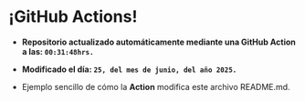 # ¡GitHub Actions!
* **Repositorio actualizado automáticamente mediante una GitHub Action a las: `00:31:48hrs.`**
* **Modificado el día: `25, del mes de junio, del año 2025.`**

* Ejemplo sencillo de cómo la **Action** modifica este archivo README.md.
